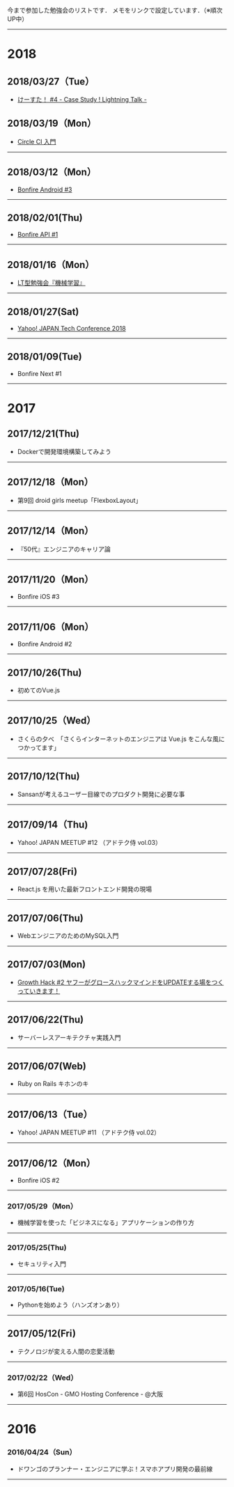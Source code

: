 今まで参加した勉強会のリストです．
メモをリンクで設定しています．（※順次UP中）

***
# 2018

## 2018/03/27（Tue）
- [けーすた！ #4 - Case Study ! Lightning Talk -](https://gist.github.com/matsumana07384/3d91d7326dc2afef8d4d6f51561ebb43)

## 2018/03/19（Mon）
- [Circle CI 入門](https://gist.github.com/matsumana07384/3ea9911bf82c1052b67dda5eafa984c8)
***
## 2018/03/12（Mon）
- [Bonfire Android #3](https://gist.github.com/matsumana07384/2a8d13a8aa9ae06f29d4d4b2536b7267) 
***
## 2018/02/01(Thu)
- [Bonfire API #1](https://gist.github.com/matsumana07384/a1d391b62a7b0560104ef0709a97c0bf)
***
## 2018/01/16（Mon）
- [LT型勉強会『機械学習』](https://gist.github.com/matsumana07384/2b2fe8cb2185c63df438beb4def9073c)
***
## 2018/01/27(Sat)
- [Yahoo! JAPAN Tech Conference 2018](https://gist.github.com/matsumana07384/d43b9817fa79be5e42f026da9464c9a2)
***

## 2018/01/09(Tue)
- Bonfire Next #1

***
# 2017

## 2017/12/21(Thu)
- Dockerで開発環境構築してみよう
***
## 2017/12/18（Mon）
- 第9回 droid girls meetup「FlexboxLayout」
***
## 2017/12/14（Mon）
- 『50代』エンジニアのキャリア論
***
## 2017/11/20（Mon）
- Bonfire iOS #3
***
## 2017/11/06（Mon）
- Bonfire Android #2
***
## 2017/10/26(Thu)
- 初めてのVue.js
***
## 2017/10/25（Wed）
- さくらの夕べ　「さくらインターネットのエンジニアは Vue.js をこんな風につかってます」
***
## 2017/10/12(Thu)
- Sansanが考えるユーザー目線でのプロダクト開発に必要な事
***
## 2017/09/14（Thu)
- Yahoo! JAPAN MEETUP #12 （アドテク侍 vol.03）
***
## 2017/07/28(Fri)
- React.js を用いた最新フロントエンド開発の現場
***
## 2017/07/06(Thu)
- WebエンジニアのためのMySQL入門
***
## 2017/07/03(Mon)
- [Growth Hack #2 ヤフーがグロースハックマインドをUPDATEする場をつくっていきます！](https://gist.github.com/matsumana07384/04e8ccf428a03e8fc1a8977ce9965352)
***
## 2017/06/22(Thu)
- サーバーレスアーキテクチャ実践入門
***
## 2017/06/07(Web)
- Ruby on Rails キホンのキ
***
## 2017/06/13（Tue）
- Yahoo! JAPAN MEETUP #11 （アドテク侍 vol.02）
***
## 2017/06/12（Mon）
- Bonfire iOS #2
***
### 2017/05/29（Mon）
- 機械学習を使った「ビジネスになる」アプリケーションの作り方
***
### 2017/05/25(Thu)
- セキュリティ入門
***
### 2017/05/16(Tue)
- Pythonを始めよう（ハンズオンあり）
***
## 2017/05/12(Fri)
- テクノロジが変える人間の恋愛活動
***
### 2017/02/22（Wed）
- 第6回 HosCon - GMO Hosting Conference - @大阪

***
# 2016

### 2016/04/24（Sun）
- ドワンゴのプランナー・エンジニアに学ぶ！スマホアプリ開発の最前線
***
